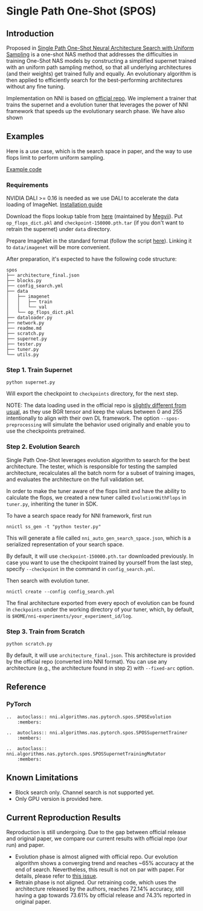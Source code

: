 # Single Path One-Shot (SPOS)

## Introduction

Proposed in [Single Path One-Shot Neural Architecture Search with Uniform Sampling](https://arxiv.org/abs/1904.00420) is a one-shot NAS method that addresses the difficulties in training One-Shot NAS models by constructing a simplified supernet trained with an uniform path sampling method, so that all underlying architectures (and their weights) get trained fully and equally. An evolutionary algorithm is then applied to efficiently search for the best-performing architectures without any fine tuning.

Implementation on NNI is based on [official repo](https://github.com/megvii-model/SinglePathOneShot). We implement a trainer that trains the supernet and a evolution tuner that leverages the power of NNI framework that speeds up the evolutionary search phase. We have also shown 

## Examples

Here is a use case, which is the search space in paper, and the way to use flops limit to perform uniform sampling.

[Example code](https://github.com/microsoft/nni/tree/v1.9/examples/nas/spos)

### Requirements

NVIDIA DALI >= 0.16 is needed as we use DALI to accelerate the data loading of ImageNet. [Installation guide](https://docs.nvidia.com/deeplearning/sdk/dali-developer-guide/docs/installation.html)

Download the flops lookup table from [here](https://1drv.ms/u/s!Am_mmG2-KsrnajesvSdfsq_cN48?e=aHVppN) (maintained by [Megvii](https://github.com/megvii-model)).
Put `op_flops_dict.pkl` and `checkpoint-150000.pth.tar` (if you don't want to retrain the supernet) under `data` directory.

Prepare ImageNet in the standard format (follow the script [here](https://gist.github.com/BIGBALLON/8a71d225eff18d88e469e6ea9b39cef4)). Linking it to `data/imagenet` will be more convenient.

After preparation, it's expected to have the following code structure:

```
spos
├── architecture_final.json
├── blocks.py
├── config_search.yml
├── data
│   ├── imagenet
│   │   ├── train
│   │   └── val
│   └── op_flops_dict.pkl
├── dataloader.py
├── network.py
├── readme.md
├── scratch.py
├── supernet.py
├── tester.py
├── tuner.py
└── utils.py
```

### Step 1. Train Supernet

```
python supernet.py
```

Will export the checkpoint to `checkpoints` directory, for the next step.

NOTE: The data loading used in the official repo is [slightly different from usual](https://github.com/megvii-model/SinglePathOneShot/issues/5), as they use BGR tensor and keep the values between 0 and 255 intentionally to align with their own DL framework. The option `--spos-preprocessing` will simulate the behavior used originally and enable you to use the checkpoints pretrained.

### Step 2. Evolution Search

Single Path One-Shot leverages evolution algorithm to search for the best architecture. The tester, which is responsible for testing the sampled architecture, recalculates all the batch norm for a subset of training images, and evaluates the architecture on the full validation set.

In order to make the tuner aware of the flops limit and have the ability to calculate the flops, we created a new tuner called `EvolutionWithFlops` in `tuner.py`, inheriting the tuner in SDK.

To have a search space ready for NNI framework, first run

```
nnictl ss_gen -t "python tester.py"
```

This will generate a file called `nni_auto_gen_search_space.json`, which is a serialized representation of your search space.

By default, it will use `checkpoint-150000.pth.tar` downloaded previously. In case you want to use the checkpoint trained by yourself from the last step, specify `--checkpoint` in the command in `config_search.yml`.

Then search with evolution tuner.

```
nnictl create --config config_search.yml
```

The final architecture exported from every epoch of evolution can be found in `checkpoints` under the working directory of your tuner, which, by default, is `$HOME/nni-experiments/your_experiment_id/log`.

### Step 3. Train from Scratch

```
python scratch.py
```

By default, it will use `architecture_final.json`. This architecture is provided by the official repo (converted into NNI format). You can use any architecture (e.g., the architecture found in step 2) with `--fixed-arc` option.

## Reference

### PyTorch

```eval_rst
..  autoclass:: nni.algorithms.nas.pytorch.spos.SPOSEvolution
    :members:

..  autoclass:: nni.algorithms.nas.pytorch.spos.SPOSSupernetTrainer
    :members:

..  autoclass:: nni.algorithms.nas.pytorch.spos.SPOSSupernetTrainingMutator
    :members:
```

## Known Limitations

* Block search only. Channel search is not supported yet.
* Only GPU version is provided here.

## Current Reproduction Results

Reproduction is still undergoing. Due to the gap between official release and original paper, we compare our current results with official repo (our run) and paper.

* Evolution phase is almost aligned with official repo. Our evolution algorithm shows a converging trend and reaches ~65% accuracy at the end of search. Nevertheless, this result is not on par with paper. For details, please refer to [this issue](https://github.com/megvii-model/SinglePathOneShot/issues/6).
* Retrain phase is not aligned. Our retraining code, which uses the architecture released by the authors, reaches 72.14% accuracy, still having a gap towards 73.61% by official release and 74.3% reported in original paper.
